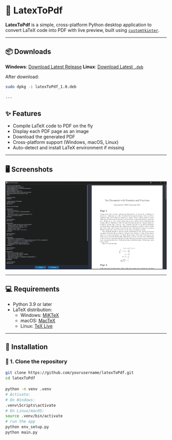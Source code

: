 # 📄 LatexToPdf

**LatexToPdf** is a simple, cross-platform Python desktop application to convert LaTeX code into PDF with live preview, built using [`customtkinter`](https://github.com/TomSchimansky/CustomTkinter).

---

## 📦 Downloads 

**Windows**: [Download Latest Release](https://github.com/yourusername/latexToPdf/releases/latest)
**Linux**: [Download Latest `.deb`](https://github.com/yourusername/latexToPdf/releases/latest)

After download:
```bash
sudo dpkg -i latexToPdf_1.0.deb

---
```
## ✨ Features

- Compile LaTeX code to PDF on the fly
- Display each PDF page as an image
- Download the generated PDF
- Cross-platform support (Windows, macOS, Linux)
- Auto-detect and install LaTeX environment if missing

---

## 🖥️ Screenshots

![LatexToPdf Screenshot](screenshots/preview.png)

---

## 💻 Requirements

- Python 3.9 or later
- LaTeX distribution:
  - Windows: [MiKTeX](https://miktex.org)
  - macOS: [MacTeX](https://tug.org/mactex/)
  - Linux: [TeX Live](https://tug.org/texlive/)

---

## 🚀 Installation

### 🔧 1. Clone the repository

```bash
git clone https://github.com/yourusername/latexToPdf.git
cd latexToPdf

python -m venv .venv
# Activate:
# On Windows:
.venv\Scripts\activate
# On Linux/macOS:
source .venv/bin/activate
# run the app
python env_setup.py
python main.py

